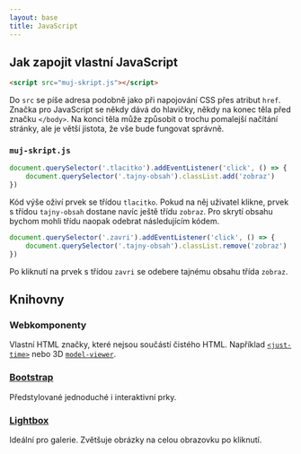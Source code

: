 ```yaml
---
layout: base
title: JavaScript
---
```


## Jak zapojit vlastní JavaScript

```html
<script src="muj-skript.js"></script>
```

Do `src` se píše adresa podobně jako při napojování CSS přes atribut `href`. Značka pro JavaScript se někdy dává do hlavičky, někdy na konec těla před značku `</body>`. Na konci těla může způsobit o trochu pomalejší načítání stránky, ale je větší jistota, že vše bude fungovat správně.

### `muj-skript.js`

```javascript
document.querySelector('.tlacitko').addEventListener('click', () => {
	document.querySelector('.tajny-obsah').classList.add('zobraz')
})
```

Kód výše oživí prvek se třídou `tlacitko`. Pokud na něj uživatel klikne, prvek s třídou `tajny-obsah` dostane navíc ještě třídu `zobraz`. Pro skrytí obsahu bychom mohli třídu naopak odebrat následujícím kódem.

```javascript
document.querySelector('.zavri').addEventListener('click', () => {
	document.querySelector('.tajny-obsah').classList.remove('zobraz')
})
```

Po kliknutí na prvek s třídou `zavri` se odebere tajnému obsahu třída `zobraz`.

## Knihovny

### Webkomponenty

Vlastní HTML značky, které nejsou součástí čistého HTML. Například [`<just-time>`](https://www.npmjs.com/package/just-time-webcomponent) nebo 3D [`model-viewer`](https://web.dev/articles/model-viewer).

### [Bootstrap](https://getbootstrap.com/)

Předstylované jednoduché i interaktivní prky.

### [Lightbox](https://lokeshdhakar.com/projects/lightbox2/)

Ideální pro galerie. Zvětšuje obrázky na celou obrazovku po kliknutí.
